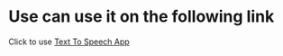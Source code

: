 # Use can use it on the following link

Click to use [Text To Speech App](https://imrankabir.github.io/text-to-speech)
